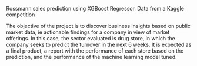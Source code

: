 Rossmann sales prediction using XGBoost Regressor. Data from a Kaggle competition

The objective of the project is to discover business insights based on public market data, ie actionable findings for a company in view of market offerings. In this case, the sector evaluated is drug store, in which the company seeks to predict the turnover in the next 6 weeks. It is expected as a final product, a report with the performance of each store based on the prediction, and the performance of the machine learning model tuned.
